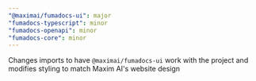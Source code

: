 ```yaml
---
"@maximai/fumadocs-ui": major
"fumadocs-typescript": minor
"fumadocs-openapi": minor
"fumadocs-core": minor
---
```


Changes imports to have `@maximai/fumadocs-ui` work with the project and modifies styling to match Maxim AI's website design
